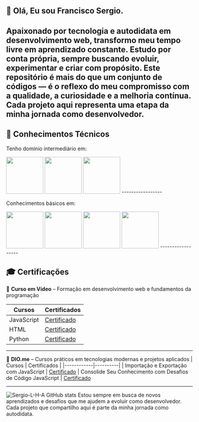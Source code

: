 ## 👋 Olá, Eu sou Francisco Sergio.

Apaixonado por tecnologia e autodidata em desenvolvimento web, transformo meu tempo livre em aprendizado constante. Estudo por conta própria, sempre buscando evoluir, experimentar e criar com propósito.
Este repositório é mais do que um conjunto de códigos — é o reflexo do meu compromisso com a qualidade, a curiosidade e a melhoria contínua. Cada projeto aqui representa uma etapa da minha jornada como desenvolvedor.
----------------

## 🧠 Conhecimentos Técnicos

Tenho domínio intermediário em:

<img src="https://cdn.jsdelivr.net/gh/devicons/devicon@latest/icons/javascript/javascript-original.svg" width="100px">
<img src="https://cdn.jsdelivr.net/gh/devicons/devicon@latest/icons/html5/html5-original.svg" width="100px">
<img src="https://cdn.jsdelivr.net/gh/devicons/devicon@latest/icons/css3/css3-original.svg" width="100px">
-----------------

Conhecimentos básicos em:

<img src="https://cdn.jsdelivr.net/gh/devicons/devicon@latest/icons/nodejs/nodejs-original-wordmark.svg" width="100px">
<img src="https://cdn.jsdelivr.net/gh/devicons/devicon@latest/icons/mysql/mysql-original.svg" width="100px">
<img src="https://cdn.jsdelivr.net/gh/devicons/devicon@latest/icons/php/php-original.svg" width="100px">
<img src="https://cdn.jsdelivr.net/gh/devicons/devicon@latest/icons/python/python-original.svg" width="100px">
------------------

## 🎓 Certificações

📜 **Curso em Vídeo** – Formação em desenvolvimento web e fundamentos da programação

| Cursos | Certificados |
|------------|----------|
| JavaScript  | [Certificado](https://www.cursoemvideo.com/certificates/certificado/?course_id=27745&cert-nonce=f0cc8e2ea6)
| HTML  | [Certificado](https://www.cursoemvideo.com/certificates/certificado/?course_id=156702&cert-nonce=d7131ed21e)
| Python | [Certificado](https://www.cursoemvideo.com/certificates/certificado/?course_id=26540&cert-nonce=7e8612cd5f)

------------------------

📜 **DIO.me** – Cursos práticos em tecnologias modernas e projetos aplicados
| Cursos | Certificados |
|------------|----------|
| Importação e Exportação com JavaScript | [Certificado](https://hermes.dio.me/certificates/NDMA6TS9.pdf)
| Consolide Seu Conhecimento com Desafios de Código JavaScript | [Certificado](https://hermes.dio.me/certificates/QKXE0ATU.pdf)

------------------------

![Sergio-L-H-A GitHub stats](https://github-readme-stats.vercel.app/api?username=sergio-l-h-a&theme=dark&show_icons=true)
Estou sempre em busca de novos aprendizados e desafios que me ajudem a evoluir como desenvolvedor. Cada projeto que compartilho aqui é parte da minha jornada como autodidata.



<!--
**sergio-l-h-a/sergio-l-h-a** is a ✨ _special_ ✨ repository because its `README.md` (this file) appears on your GitHub profile.

Here are some ideas to get you started:

- 🔭 I’m currently working on ...
- 🌱 I’m currently learning ...
- 👯 I’m looking to collaborate on ...
- 🤔 I’m looking for help with ...
- 💬 Ask me about ...
- 📫 How to reach me: ...
- 😄 Pronouns: ...
- ⚡ Fun fact: ...
-->
